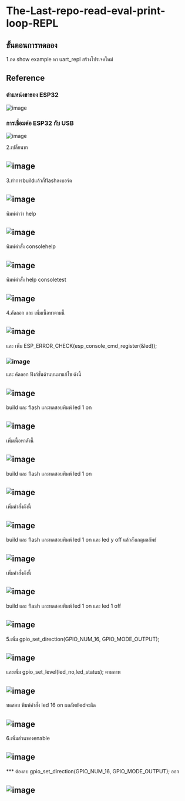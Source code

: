 # The-Last-repo-read-eval-print-loop-REPL
## ขั้นตอนการทดลอง
1.กด show example หา uart_repl สร้างโปรเจคใหม่






## Reference
### ตำแหน่งขาของ ESP32

![image](https://github.com/user-attachments/assets/7c29cbd2-c7ec-4a8d-9129-355cf9fa44bc)

### การเชื่อมต่อ ESP32 กับ USB

![image](https://github.com/user-attachments/assets/7f11041f-d8dc-493f-b609-fb6c0fa71b7a)



2.เปลี่ยนขา 
## ![image](https://github.com/user-attachments/assets/f693048a-39d2-41e3-a4de-59392f29ebcb)

3.ทำการbuildแล้วก็flashลงบอร์ด
## ![image](https://github.com/user-attachments/assets/8a679d30-29cf-46bb-bebb-e1f3d0a950f9)
พิมพ์คำว่า help
## ![image](https://github.com/user-attachments/assets/41328c63-e07f-49ce-93c1-a827319486e4)
พิมพ์คำสั่ง consolehelp
## ![image](https://github.com/user-attachments/assets/1eda2c87-18dd-40c6-96de-affc124695ba)
พิมพ์คำสั่ง help consoletest
## ![image](https://github.com/user-attachments/assets/9faad475-0aef-47f7-8ad7-284534a6cfe6)
4.คัดลอก และ เพิ่มเนื้อหาตามนี้
## ![image](https://github.com/user-attachments/assets/da113bd8-2dd7-42d0-ac0f-b1a66cf52097)
และ เพิ่ม ESP_ERROR_CHECK(esp_console_cmd_register(&led));
### ![image](https://github.com/user-attachments/assets/c8a7e39f-4fcd-4f81-8706-4aed08efb83f)
และ คัดลอก ฟังก์ชั่นด้านบนมาแก้ไข ดังนี้
## ![image](https://github.com/user-attachments/assets/78b22f8a-5b6a-4336-a667-4405f293d3a4)
build และ flash และทดสอบพิมพ์ led 1 on
## ![image](https://github.com/user-attachments/assets/43c0a605-7925-4bdd-aeeb-9f6c015a05b5)
เพิ่มเนื้อหาดังนี้
## ![image](https://github.com/user-attachments/assets/87e33054-6849-4091-83b4-4de78e2067be)
build และ flash และทดสอบพิมพ์ led 1 on
## ![image](https://github.com/user-attachments/assets/7305f0a4-1861-48ce-a9a5-45c41e5fcb4b)
เพิ่มคำสั่งดังนี้
## ![image](https://github.com/user-attachments/assets/077e6979-2fa8-4f08-be54-3ce96d31ebb0)
build และ flash และทดสอบพิมพ์ led 1 on และ led y off แล้วสังเกตุผลลัพธ์
## ![image](https://github.com/user-attachments/assets/30fd51a1-e450-4421-b8d9-c282547d17ab)
เพิ่มคำสั่งดังนี้
## ![image](https://github.com/user-attachments/assets/17973c82-5537-4d23-986c-802ec6f5feec)
build และ flash และทดสอบพิมพ์ led 1 on และ led 1 off
## ![image](https://github.com/user-attachments/assets/f3de87ce-1a0d-4d7d-ad21-8168434a09e4)
5.เพิ่ม gpio_set_direction(GPIO_NUM_16, GPIO_MODE_OUTPUT);
## ![image](https://github.com/user-attachments/assets/1630ee0c-205e-4670-b46e-1783d1e08f28)
และเพิ่ม gpio_set_level(led_no,led_status);  ตามภาพ
## ![image](https://github.com/user-attachments/assets/3355cc92-53b0-42d2-af8c-129c9440437b)
ทดสอบ พิมพ์คำสั่ง led 16 on ผลลัพธ์ledจะติด
## ![image](https://github.com/user-attachments/assets/fc5cbe67-46a6-4026-853e-d4517b4b1828)
6.เพิ่มส่วนของenable
## ![image](https://github.com/user-attachments/assets/c980d5ad-372c-49aa-98d3-ba91c804fcdd)
*** ต้องลบ gpio_set_direction(GPIO_NUM_16, GPIO_MODE_OUTPUT); ออก
## ![image](https://github.com/user-attachments/assets/9e0e87fa-1945-49de-88ad-48f2ed9c2232)







